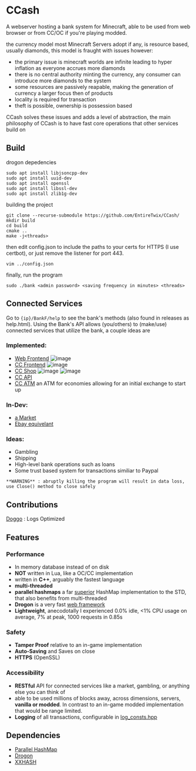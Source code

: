 # CCash

A webserver hosting a bank system for Minecraft, able to be used from web browser or from CC/OC if you're playing modded.

the currency model most Minecraft Servers adopt if any, is resource based, usually diamonds, this model is fraught with issues however:

- the primary issue is minecraft worlds are infinite leading to hyper inflation as everyone accrues more diamonds
- there is no central authority minting the currency, any consumer can introduce more diamonds to the system
- some resources are passively reapable, making the generation of currency a larger focus then of products
- locality is required for transaction
- theft is possible, ownership is possession based

CCash solves these issues and adds a level of abstraction, the main philosophy of CCash is to have fast core operations that other services build on

## Build

drogon depedencies

```
sudo apt install libjsoncpp-dev
sudo apt install uuid-dev
sudo apt install openssl
sudo apt install libssl-dev
sudo apt install zlib1g-dev
```

building the project

```
git clone --recurse-submodule https://github.com/EntireTwix/CCash/
mkdir build
cd build
cmake ..
make -j<threads>
```

then edit config.json to include the paths to your certs for HTTPS (I use certbot), or just remove the listener for port 443.

```
vim ../config.json
```

finally, run the program

```
sudo ./bank <admin password> <saving frequency in minutes> <threads>
```

## Connected Services

Go to `{ip}/BankF/help` to see the bank's methods (also found in releases as help.html). Using the Bank's API allows (you/others) to (make/use) connected services that utilize the bank, a couple ideas are

### Implemented:

- [Web Frontend](https://github.com/Expand-sys/ccashfrontend)
  ![image](https://user-images.githubusercontent.com/31377881/116965729-4ab44500-ac63-11eb-9f11-dc04be6b3d63.png)
- [CC Frontend](https://github.com/Reactified/rpm/blob/main/packages/ccash-wallet)
  ![image](https://user-images.githubusercontent.com/31377881/116967157-8b618d80-ac66-11eb-8f2e-4a6297ef0b16.png)
- [CC Shop](https://github.com/Reactified/rpm/tree/main/packages/ccash-shop)
  ![image](https://user-images.githubusercontent.com/31377881/120050327-de163700-bfd1-11eb-9d5a-f75c003e867c.png)
  ![image](https://user-images.githubusercontent.com/31377881/120050367-09992180-bfd2-11eb-9a22-449d73c196cf.png)
- [CC API](https://github.com/Reactified/rpm/blob/main/packages/ccash-api/api.lua)
- [CC ATM](https://github.com/Reactified/misc/tree/main/lua/ccash-bank) an ATM for economies allowing for an initial exchange to start up

### In-Dev:

- [a Market](https://github.com/STBoyden/market-api-2.0)
- [Ebay equivelant](https://github.com/EntireTwix/CSHBay)

### Ideas:

- Gambling
- Shipping
- High-level bank operations such as loans
- Some trust based system for transactions similiar to Paypal

`**WARNING** : abruptly killing the program will result in data loss, use Close() method to close safely`

## Contributions

[Doggo](https://github.com/FearlessDoggo21) : Logs Optimized

## Features

### Performance
- In memory database instead of on disk
- **NOT** written in Lua, like a OC/CC implementation
- written in **C++**, arguably the fastest language
- **multi-threaded**
- **parallel hashmaps** a far [superior](https://greg7mdp.github.io/parallel-hashmap/) HashMap implementation to the STD, that also benefits from multi-threaded
- **Drogon** is a very fast [web framework](https://www.techempower.com/benchmarks/#section=data-r20&hw=ph&test=composite)
- **Lightweight**, anecodotally I experienced 0.0% idle, <1% CPU usage on average, 7% at peak, 1000 requests in 0.85s

### Safety

- **Tamper Proof** relative to an in-game implementation
- **Auto-Saving** and Saves on close
- **HTTPS** (OpenSSL)

### Accessibility

- **RESTful** API for connected services like a market, gambling, or anything else you can think of
- able to be used millions of blocks away, across dimensions, servers, **vanilla or modded**. In contrast to an in-game modded implementation that would be range limited.
- **Logging** of all transactions, configurable in [log_consts.hpp](include/log_consts.hpp)

## Dependencies

- [Parallel HashMap](https://github.com/greg7mdp/parallel-hashmap/tree/master)
- [Drogon](https://github.com/an-tao/drogon/tree/master)
- [XXHASH](https://github.com/Cyan4973/xxHash)
